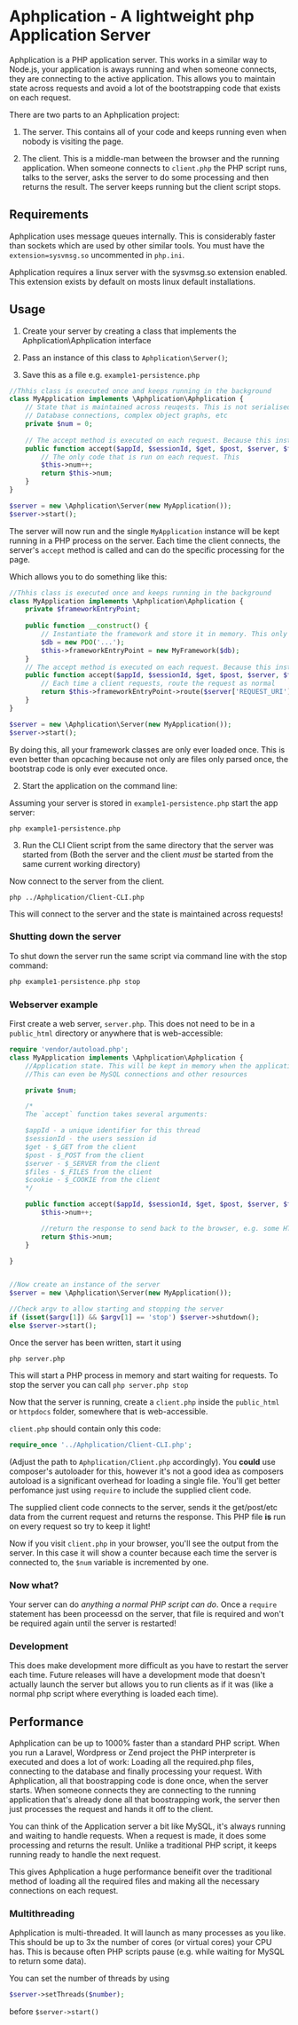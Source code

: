 # Aphplication - A lightweight php Application Server


Aphplication is a PHP application server. This works in a similar way to Node.js, your application is aways running and when someone connects, they are connecting to the active application. This allows you to maintain state across requests and avoid a lot of the bootstrapping code that exists on each request.

There are two parts to an Aphplication project:

1) The server. This contains all of your code and keeps running even when nobody is visiting the page.

2) The client. This is a middle-man between the browser and the running application. When someone connects to `client.php` the PHP script runs, talks to the server, asks the server to do some processing and then returns the result. The server keeps running but the client script stops.

## Requirements

Aphplication uses message queues internally. This is considerably faster than sockets which are used by other similar tools. You must have the `extension=sysvmsg.so` uncommented in `php.ini`.


Aphplication requires a linux server with the sysvmsg.so extension enabled. This extension exists by default on mosts linux default installations.

## Usage

1) Create your server by creating a class that implements the Aphplication\Aphplication interface

2) Pass an instance of this class to `Aphplication\Server()`;

3) Save this as a file e.g. `example1-persistence.php` 

```php
//Thhis class is executed once and keeps running in the background
class MyApplication implements \Aphplication\Aphplication {
	// State that is maintained across reuqests. This is not serialised, it is kept-as is so can be
	// Database connections, complex object graphs, etc
	private $num = 0;
	
	// The accept method is executed on each request. Because this instance is already running, the superglobals are passed from the client
	public function accept($appId, $sessionId, $get, $post, $server, $files, $cookie) {
		// The only code that is run on each request. This 
		$this->num++;
		return $this->num;
	}
}

$server = new \Aphplication\Server(new MyApplication());
$server->start();
```

The server will now run and the single `MyApplication` instance will be kept running in a PHP process on the server. Each time the client connects, the server's `accept` method is called and can do the specific processing for the page.

Which allows you to do something like this:


```php
//Thhis class is executed once and keeps running in the background
class MyApplication implements \Aphplication\Aphplication {
	private $frameworkEntryPoint;
	
	public function __construct() {
		// Instantiate the framework and store it in memory. This only happens once and is kept active on the server
		$db = new PDO('...');
		$this->frameworkEntryPoint = new MyFramework($db);
	}
	// The accept method is executed on each request. Because this instance is already running, the superglobals are passed from the client
	public function accept($appId, $sessionId, $get, $post, $server, $files, $cookie) {
		// Each time a client requests, route the request as normal
		return $this->frameworkEntryPoint->route($server['REQUEST_URI']);
	}
}

$server = new \Aphplication\Server(new MyApplication());
$server->start();
```


By doing this, all your framework classes are only ever loaded once. This is even better than opcaching because not only are files only parsed once, the bootstrap code is only ever executed once.

2) Start the application on the command line:

Assuming your server is stored in `example1-persistence.php` start the app server:

```
php example1-persistence.php
```

3) Run the CLI Client script from the same directory that the server was started from (Both the server and the client *must* be started from the same current working directory)

Now connect to the server from the client.

```
php ../Aphplication/Client-CLI.php

```

This will connect to the server and the state is maintained across requests!



### Shutting down the server

To shut down the server run the same script via command line with the stop command:

```php
php example1-persistence.php stop
```

### Webserver example

First create a web server, `server.php`. This does not need to be in a `public_html` directory or anywhere that is web-accessible:


```php
require 'vendor/autoload.php';
class MyApplication implements \Aphplication\Aphplication {
	//Application state. This will be kept in memory when the application is closed
	//This can even be MySQL connections and other resources

	private $num;

	/*
	The `accept` function takes several arguments:

	$appId - a unique identifier for this thread
	$sessionId - the users session id
	$get - $_GET from the client
	$post - $_POST from the client
	$server - $_SERVER from the client
	$files - $_FILES from the client
	$cookie - $_COOKIE from the client
	*/

	public function accept($appId, $sessionId, $get, $post, $server, $files, $cookie) {
		$this->num++;

		//return the response to send back to the browser, e.g. some HTML code
		return $this->num;
	}

}


//Now create an instance of the server 
$server = new \Aphplication\Server(new MyApplication());

//Check argv to allow starting and stopping the server
if (isset($argv[1]) && $argv[1] == 'stop') $server->shutdown();
else $server->start();
```

Once the server has been written, start it using

```
php server.php
```

This will start a PHP process in memory and start waiting for requests. To stop the server you can call `php server.php stop`

Now that the server is running, create a `client.php` inside the `public_html` or `httpdocs` folder, somewhere that is web-accessible.

`client.php` should contain only this code:

```php
require_once '../Aphplication/Client-CLI.php';
```

(Adjust the path to `Aphplication/Client.php` accordingly). You **could** use composer's autoloader for this, however it's not a good idea as composers autoload is a significant overhead for loading a single file. You'll get better perfomance just using `require` to include the supplied client code. 

The supplied client code connects to the server, sends it the get/post/etc data from the current request and returns the response. This PHP file **is** run on every request so try to keep it light!

Now if you visit `client.php` in your browser, you'll see the output from the server. In this case it will show a counter because each time the server is connected to, the `$num` variable is incremented by one.


### Now what?

Your server can do *anything a normal PHP script can do*. Once a `require` statement has been proceessd on the server, that file is required and won't be required again until the server is restarted!

### Development

This does make development more difficult as you have to restart the server each time. Future releases will have a development mode that doesn't actually launch the server but allows you to run clients as if it was (like a normal php script where everything is loaded each time).




## Performance

Aphplication can be up to 1000% faster than a standard PHP script. When you run a Laravel, Wordpress or Zend project the PHP interpreter is executed and does a lot of work: Loading all the required.php files, connecting to the database and finally processing your request. With Aphplication, all that boostrapping code is done once, when the server starts. When someone connects they are connecting to the running application that's already done all that boostrapping work, the server then just processes the request and hands it off to the client. 

You can think of the Application server a bit like MySQL, it's always running and waiting to handle requests. When a request is made, it does some processing and returns the result. Unlike a traditional PHP script, it keeps running ready to handle the next request.

This gives Aphplication a huge performance beneifit over the traditional method of loading all the required files and making all the necessary connections on each request.


### Multithreading

Aphplication is multi-threaded. It will launch as many processes as you like. This should be up to 3x the number of cores (or virtual cores) your CPU has. This is because often PHP scripts pause (e.g. while waiting for MySQL to return some data). 

You can set the number of threads by using

```php
$server->setThreads($number);
```

before `$server->start()`
